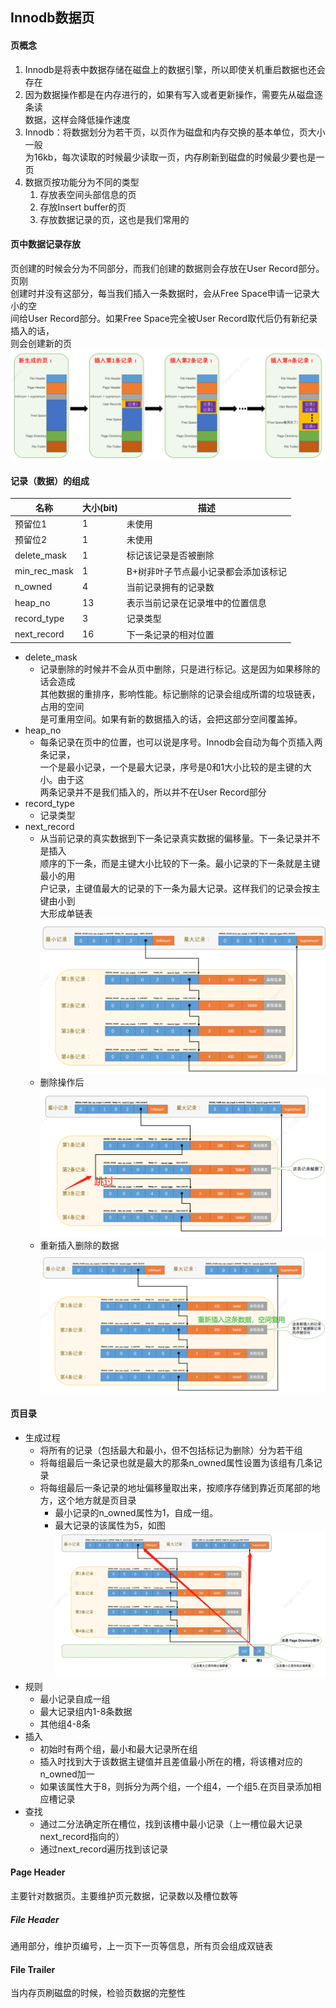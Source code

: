 ## Innodb数据页  

#### 页概念
1. Innodb是将表中数据存储在磁盘上的数据引擎，所以即使关机重启数据也还会存在  
2. 因为数据操作都是在内存进行的，如果有写入或者更新操作，需要先从磁盘逐条读  
数据，这样会降低操作速度  
3. Innodb：将数据划分为若干页，以页作为磁盘和内存交换的基本单位，页大小一般  
为16kb，每次读取的时候最少读取一页，内存刷新到磁盘的时候最少要也是一页  
4. 数据页按功能分为不同的类型  
    1. 存放表空间头部信息的页
    2. 存放Insert buffer的页
    3. 存放数据记录的页，这也是我们常用的  

#### 页中数据记录存放  
页创建的时候会分为不同部分，而我们创建的数据则会存放在User Record部分。页刚  
创建时并没有这部分，每当我们插入一条数据时，会从Free Space申请一记录大小的空  
间给User Record部分。如果Free Space完全被User Record取代后仍有新纪录插入的话，  
则会创建新的页  
![页结构!](/studyforbat/pic/page.png "页")  

#### 记录（数据）的组成  
|名称   |大小(bit)   |描述   |
|---|---|---|
|预留位1   |1  |未使用   |
|预留位2   |1   |未使用   |
|delete_mask|1  |标记该记录是否被删除   |
|min_rec_mask   |1   |B+树非叶子节点最小记录都会添加该标记   |
|n_owned   |4   |当前记录拥有的记录数   |
|heap_no   |13   |表示当前记录在记录堆中的位置信息   |
|record_type   |3   |记录类型   |
|next_record   |16   |下一条记录的相对位置  
- delete_mask  
    - 记录删除的时候并不会从页中删除，只是进行标记。这是因为如果移除的话会造成  
    其他数据的重排序，影响性能。标记删除的记录会组成所谓的垃圾链表，占用的空间  
    是可重用空间。如果有新的数据插入的话，会把这部分空间覆盖掉。
- heap_no
    - 每条记录在页中的位置，也可以说是序号。Innodb会自动为每个页插入两条记录，  
    一个是最小记录，一个是最大记录，序号是0和1大小比较的是主键的大小。由于这  
    两条记录并不是我们插入的，所以并不在User Record部分  
- record_type  
    - 记录类型  
- next_record  
    - 从当前记录的真实数据到下一条记录真实数据的偏移量。下一条记录并不是插入  
    顺序的下一条，而是主键大小比较的下一条。最小记录的下一条就是主键最小的用  
    户记录，主键值最大的记录的下一条为最大记录。这样我们的记录会按主键由小到  
    大形成单链表   
    ![Next_Record!](/studyforbat/pic/next_record.png "Next_Record")   
    - 删除操作后  
    ![delete!](/studyforbat/pic/del_record.png "删除")  
    - 重新插入删除的数据  
    ![insert!](/studyforbat/pic/insert_record.png "插入")  

#### 页目录
- 生成过程
    - 将所有的记录（包括最大和最小，但不包括标记为删除）分为若干组
    - 将每组最后一条记录也就是最大的那条n_owned属性设置为该组有几条记录
    - 将每组最后一条记录的地址偏移量取出来，按顺序存储到靠近页尾部的地方，这个地方就是页目录
        - 最小记录的n_owned属性为1，自成一组。
        - 最大记录的该属性为5，如图  
        ![dir!](/studyforbat/pic/page_dir.png "结构")  
- 规则
    - 最小记录自成一组
    - 最大记录组内1-8条数据
    - 其他组4-8条
- 插入  
    - 初始时有两个组，最小和最大记录所在组
    - 插入时找到大于该数据主键值并且差值最小所在的槽，将该槽对应的n_owned加一
    - 如果该属性大于8，则拆分为两个组，一个组4，一个组5.在页目录添加相应槽记录
- 查找
    - 通过二分法确定所在槽位，找到该槽中最小记录（上一槽位最大记录next_record指向的）
    - 通过next_record遍历找到该记录
#### Page Header
主要针对数据页。主要维护页元数据，记录数以及槽位数等  

##### File Header  
通用部分，维护页编号，上一页下一页等信息，所有页会组成双链表  

#### File Trailer  
当内存页刷磁盘的时候，检验页数据的完整性